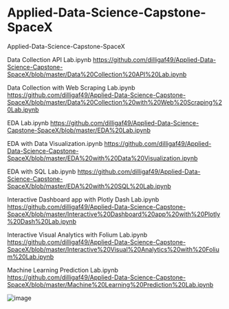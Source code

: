 # Applied-Data-Science-Capstone-SpaceX

Applied-Data-Science-Capstone-SpaceX

Data Collection API Lab.ipynb
https://github.com/dilligaf49/Applied-Data-Science-Capstone-SpaceX/blob/master/Data%20Collection%20API%20Lab.ipynb

Data Collection with Web Scraping Lab.ipynb
https://github.com/dilligaf49/Applied-Data-Science-Capstone-SpaceX/blob/master/Data%20Collection%20with%20Web%20Scraping%20Lab.ipynb

EDA Lab.ipynb
https://github.com/dilligaf49/Applied-Data-Science-Capstone-SpaceX/blob/master/EDA%20Lab.ipynb

EDA with Data Visualization.ipynb
https://github.com/dilligaf49/Applied-Data-Science-Capstone-SpaceX/blob/master/EDA%20with%20Data%20Visualization.ipynb

EDA with SQL Lab.ipynb
https://github.com/dilligaf49/Applied-Data-Science-Capstone-SpaceX/blob/master/EDA%20with%20SQL%20Lab.ipynb

Interactive Dashboard app with Plotly Dash Lab.ipynb
https://github.com/dilligaf49/Applied-Data-Science-Capstone-SpaceX/blob/master/Interactive%20Dashboard%20app%20with%20Plotly%20Dash%20Lab.ipynb

Interactive Visual Analytics with Folium Lab.ipynb
https://github.com/dilligaf49/Applied-Data-Science-Capstone-SpaceX/blob/master/Interactive%20Visual%20Analytics%20with%20Folium%20Lab.ipynb

Machine Learning Prediction Lab.ipynb
https://github.com/dilligaf49/Applied-Data-Science-Capstone-SpaceX/blob/master/Machine%20Learning%20Prediction%20Lab.ipynb

![image](https://user-images.githubusercontent.com/37938562/147832694-93434982-6e12-4425-8762-8debdc8fece7.png)
